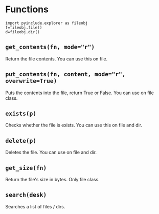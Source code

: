 # Functions

```
import pyinclude.explorer as fileobj
f=fileobj.file()
d=fileobj.dir()
```

## `get_contents(fn, mode="r")`

Return the file contents. You can use this on file.

## `put_contents(fn, content, mode="r", overwrite=True)`

Puts the contents into the file, return True or False. You can use on file class.

## `exists(p)`

Checks whether the file is exists. You can use this on file and dir.

## `delete(p)`

Deletes the file. You can use on file and dir.

## `get_size(fn)`

Return the file's size in bytes. Only file class.

## `search(desk)`

Searches a list of files / dirs.
